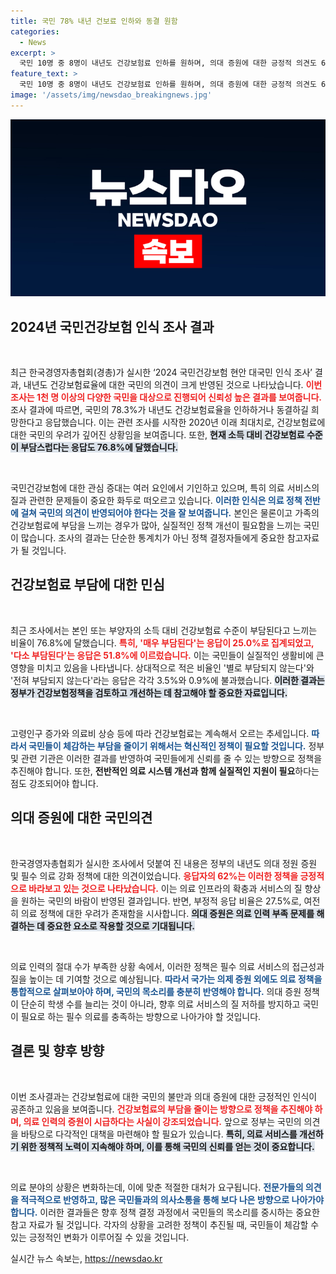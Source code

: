 ```yaml
---
title: 국민 78% 내년 건보료 인하와 동결 원함
categories:
  - News
excerpt: >
  국민 10명 중 8명이 내년도 건강보험료 인하를 원하며, 의대 증원에 대한 긍정적 의견도 62%에 달하는 조사 결과가 공개됐다. 건강보험료 부담, 국민의 목소리를 들어보라!
feature_text: >
  국민 10명 중 8명이 내년도 건강보험료 인하를 원하며, 의대 증원에 대한 긍정적 의견도 62%에 달하는 조사 결과가 공개됐다. 건강보험료 부담, 국민의 목소리를 들어보라!
image: '/assets/img/newsdao_breakingnews.jpg'
---
```


<p><img src="/assets/img/newsdao_breakingnews.jpg" alt="implanttips 속보" /></p>

<h2 data-ke-size="size26">2024년 국민건강보험 인식 조사 결과</h2>

<p data-ke-size="size16">&nbsp;</p>

<p>최근 한국경영자총협회(경총)가 실시한 ‘2024 국민건강보험 현안 대국민 인식 조사’ 결과, 내년도 건강보험료율에 대한 국민의 의견이 크게 반영된 것으로 나타났습니다. <b><span style="color: #ee2323;">이번 조사는 1천 명 이상의 다양한 국민을 대상으로 진행되어 신뢰성 높은 결과를 보여줍니다.</span></b> 조사 결과에 따르면, 국민의 78.3%가 내년도 건강보험료율을 인하하거나 동결하길 희망한다고 응답했습니다. 이는 관련 조사를 시작한 2020년 이래 최대치로, 건강보험료에 대한 국민의 우려가 깊어진 상황임을 보여줍니다. 또한, <b><span style="background-color: #21538527;">현재 소득 대비 건강보험료 수준이 부담스럽다는 응답도 76.8%에 달했습니다.</span></b> </p>

<p data-ke-size="size16">&nbsp;</p>

<p>국민건강보험에 대한 관심 증대는 여러 요인에서 기인하고 있으며, 특히 의료 서비스의 질과 관련한 문제들이 중요한 화두로 떠오르고 있습니다. <b><span style="color: #1a5490;">이러한 인식은 의료 정책 전반에 걸쳐 국민의 의견이 반영되어야 한다는 것을 잘 보여줍니다.</span></b> 본인은 물론이고 가족의 건강보험료에 부담을 느끼는 경우가 많아, 실질적인 정책 개선이 필요함을 느끼는 국민이 많습니다. 조사의 결과는 단순한 통계치가 아닌 정책 결정자들에게 중요한 참고자료가 될 것입니다.</p>

<h2 data-ke-size="size26">건강보험료 부담에 대한 민심</h2>

<p data-ke-size="size16">&nbsp;</p>

<p>최근 조사에서는 본인 또는 부양자의 소득 대비 건강보험료 수준이 부담된다고 느끼는 비율이 76.8%에 달했습니다. <b><span style="color: #ee2323;">특히, '매우 부담된다'는 응답이 25.0%로 집계되었고, '다소 부담된다'는 응답은 51.8%에 이르렀습니다.</span></b> 이는 국민들이 실질적인 생활비에 큰 영향을 미치고 있음을 나타냅니다. 상대적으로 적은 비율인 '별로 부담되지 않는다'와 '전혀 부담되지 않는다'라는 응답은 각각 3.5%와 0.9%에 불과했습니다. <b><span style="background-color: #21538527;">이러한 결과는 정부가 건강보험정책을 검토하고 개선하는 데 참고해야 할 중요한 자료입니다.</span></b></p>

<p data-ke-size="size16">&nbsp;</p>

<p>고령인구 증가와 의료비 상승 등에 따라 건강보험료는 계속해서 오르는 추세입니다. <b><span style="color: #1a5490;">따라서 국민들이 체감하는 부담을 줄이기 위해서는 혁신적인 정책이 필요할 것입니다.</span></b> 정부 및 관련 기관은 이러한 결과를 반영하여 국민들에게 신뢰를 줄 수 있는 방향으로 정책을 추진해야 합니다. 또한, <b>전반적인 의료 시스템 개선과 함께 실질적인 지원이 필요</b>하다는 점도 강조되어야 합니다.</p>

<h2 data-ke-size="size26">의대 증원에 대한 국민의견</h2>

<p data-ke-size="size16">&nbsp;</p>

<p>한국경영자총협회가 실시한 조사에서 덧붙여 진 내용은 정부의 내년도 의대 정원 증원 및 필수 의료 강화 정책에 대한 의견이었습니다. <b><span style="color: #ee2323;">응답자의 62%는 이러한 정책을 긍정적으로 바라보고 있는 것으로 나타났습니다.</span></b> 이는 의료 인프라의 확충과 서비스의 질 향상을 원하는 국민의 바람이 반영된 결과입니다. 반면, 부정적 응답 비율은 27.5%로, 여전히 의료 정책에 대한 우려가 존재함을 시사합니다. <b><span style="background-color: #21538527;">의대 증원은 의료 인력 부족 문제를 해결하는 데 중요한 요소로 작용할 것으로 기대됩니다.</span></b></p>

<p data-ke-size="size16">&nbsp;</p>

<p>의료 인력의 절대 수가 부족한 상황 속에서, 이러한 정책은 필수 의료 서비스의 접근성과 질을 높이는 데 기여할 것으로 예상됩니다. <b><span style="color: #1a5490;">따라서 국가는 의제 증원 외에도 의료 정책을 통합적으로 살펴보아야 하며, 국민의 목소리를 충분히 반영해야 합니다.</span></b> 의대 증원 정책이 단순히 학생 수를 늘리는 것이 아니라, 향후 의료 서비스의 질 저하를 방지하고 국민이 필요로 하는 필수 의료를 충족하는 방향으로 나아가야 할 것입니다.</p>

<h2 data-ke-size="size26">결론 및 향후 방향</h2>

<p data-ke-size="size16">&nbsp;</p>

<p>이번 조사결과는 건강보험료에 대한 국민의 불만과 의대 증원에 대한 긍정적인 인식이 공존하고 있음을 보여줍니다. <b><span style="color: #ee2323;">건강보험료의 부담을 줄이는 방향으로 정책을 추진해야 하며, 의료 인력의 증원이 시급하다는 사실이 강조되었습니다.</span></b> 앞으로 정부는 국민의 의견을 바탕으로 다각적인 대책을 마련해야 할 필요가 있습니다. <b><span style="background-color: #21538527;">특히, 의료 서비스를 개선하기 위한 정책적 노력이 지속해야 하며, 이를 통해 국민의 신뢰를 얻는 것이 중요합니다.</span></b></p>

<p data-ke-size="size16">&nbsp;</p>

<p>의료 분야의 상황은 변화하는데, 이에 맞춘 적절한 대처가 요구됩니다. <b><span style="color: #1a5490;">전문가들의 의견을 적극적으로 반영하고, 많은 국민들과의 의사소통을 통해 보다 나은 방향으로 나아가야 합니다.</span></b> 이러한 결과들은 향후 정책 결정 과정에서 국민들의 목소리를 중시하는 중요한 참고 자료가 될 것입니다. 각자의 상황을 고려한 정책이 추진될 때, 국민들이 체감할 수 있는 긍정적인 변화가 이루어질 수 있을 것입니다.</p>
실시간 뉴스 속보는, <a href="https://newsdao.kr" rel="dofollow">https://newsdao.kr</a>


